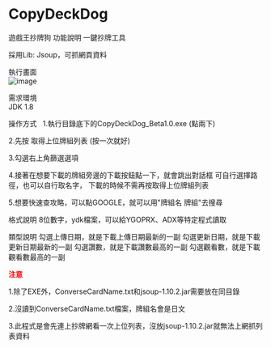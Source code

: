 # CopyDeckDog

遊戲王抄牌狗
功能說明
一鍵抄牌工具

採用Lib:
Jsoup，可抓網頁資料


執行畫面  
![image](https://i.imgur.com/lW28qNv.jpg "image")

需求環境  
JDK 1.8 
  
操作方式  
1.執行目錄底下的CopyDeckDog_Beta1.0.exe (點兩下)  

2.先按 取得上位牌組列表 (按一次就好)

3.勾選右上角篩選選項

4.接著在想要下載的牌組旁邊的下載按鈕點一下，就會跳出對話框
可自行選擇路徑，也可以自行取名字，
下載的時候不需再按取得上位牌組列表

5.想要快速查攻略，可以點GOOGLE，就可以用"牌組名 牌組"去搜尋

格式說明
8位數字，ydk檔案，可以給YGOPRX、ADX等特定程式讀取

類型說明
勾選上傳日期，就是下載上傳日期最新的一副
勾選更新日期，就是下載更新日期最新的一副
勾選讚數，就是下載讚數最高的一副
勾選觀看數，就是下載觀看數最高的一副


<span style="color:red">**注意**</span>

1.除了EXE外，ConverseCardName.txt和jsoup-1.10.2.jar需要放在同目錄

2.沒讀到ConverseCardName.txt檔案，牌組名會是日文

3.此程式是會先連上抄牌網看一次上位列表，沒放jsoup-1.10.2.jar就無法上網抓列表資料


